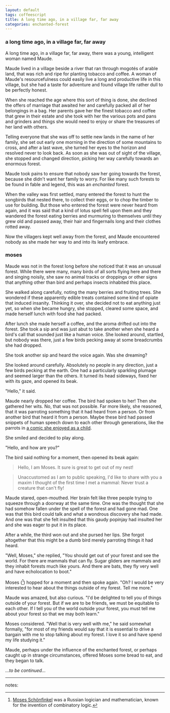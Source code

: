 ```yaml
---
layout: default
tags: coffeescript
title: A long time ago, in a village far, far away
categories: enchanted-forest
---
```


### a long time ago, in a village far, far away

A long time ago, in a village far, far away, there was a young, intelligent woman named Maude.

Maude lived in a village beside a river that ran through mogotés of arable land, that was rich and ripe for planting tobacco and coffee. A woman of Maude's resourcefulness could easily live a long and productive life in this village, but she had a taste for adventure and found village life rather dull to be perfectly honest.

When she reached the age where this sort of thing is done, she declined the offers of marriage that awaited her and carefully packed all of her belongings in a bag. Her parents gave her the finest tobacco and coffee that grew in their estate and she took with her the various pots and pans and grinders and things she would need to enjoy or share the treasures of her land with others.

Telling everyone that she was off to settle new lands in the name of her family, she set out early one morning in the direction of some mountains to cross, and after a last wave, she turned her eyes to the horizon and resolved never to look back. As soon as she was out of sight of the village, she stopped and changed direction, picking her way carefully towards an enormous forest.

Maude took pains to ensure that nobody saw her going towards the forest, because she didn't want her family to worry. For like many such forests to be found in fable and legend, this was an *enchanted* forest.

When the valley was first settled, many entered the forest to hunt the songbirds that nested there, to collect their eggs, or to chop the timber to use for building. But those who entered the forest were never heard from again, and it was said that a kind of lotus spell fell upon them and they wandered the forest eating berries and murmuring to themselves until they grew old and passed away, their hair and fingernails long and their clothes rotted away.

Now the villagers kept well away from the forest, and Maude encountered nobody as she made her way to and into its leafy embrace.

### moses

Maude was not in the forest long before she noticed that it was an unusual forest. While there were many, many birds of all sorts flying here and there and singing noisily, she saw no animal tracks or droppings or other signs that anything other than bird and perhaps insects inhabited this place.

She walked along carefully, noting the many berries and fruiting trees. She wondered if these apparently edible treats contained some kind of opiate that induced insanity. Thinking it over, she decided not to eat anything just yet, so when she became hungry, she stopped, cleared some space, and made herself lunch with food she had packed.

After lunch she made herself a coffee, and the aroma drifted out into the forest. She took a sip and was just abut to take another when she heard a bird's call that sounded just like a human voice. She looked around, startled, but nobody was there, just a few birds pecking away at some breadcrumbs she had dropped.

She took another sip and heard the voice again. Was she dreaming?

She looked around carefully. Absolutely no people in any direction, just a few birds pecking at the earth. One had a particularly sparkling plumage and seemed larger than the others. It turned its head sideways, fixed her with its gaze, and opened its beak.

"Hello," it said.

Maude nearly dropped her coffee. The bird had spoken to her! Then she gathered her wits. No, that was not possible. Far more likely, she reasoned, that it was parroting something that it had heard from a person. Or from another bird that heard it from a person. Maybe these bird had passed snippets of human speech down to each other through generations, like the parrots in [a comic she enjoyed as a child](https://en.wikipedia.org/wiki/Red_Rackham's_Treasure).

She smiled and decided to play along.

"Hello, and how are you?"

The bird said nothing for a moment, then opened its beak again:

> Hello, I am Moses. It sure is great to get out of my nest! 

> Unaccustomed as I am to public speaking, I'd like to share with you a maxim I thought of the first time I met a mammal: Never trust a creature that can't fly! 

Maude stared, open-mouthed. Her brain felt like three people trying to squeeze through a doorway at the same time. One was the thought that she had somehow fallen under the spell of the forest and had gone mad. One was that this bird could talk and what a wondrous discovery she had made. And one was that she felt insulted that this gaudy popinjay had insulted her and she was eager to put it in its place.

After a while, the third won out and she pursed her lips. She forgot altogether that this might be a dumb bird merely parroting things it had heard.

"Well, Moses," she replied, "You should get out of your forest and see the world. For there are mammals that can fly. Sugar gliders are mammals and they inhabit forests much like yours. And there are bats, they fly very well and have echolocation to boot."

Moses ([^moses]) hopped for a moment and then spoke again. "Oh? I would be very interested to hear about the things outside of my forest. Tell me more."

Maude was amazed, but also curious. "I'd be delighted to tell you of things outside of your forest. But if we are to be friends, we must be equitable to each other. If I tell you of the world outside your forest, you must tell me about your forest so that we may both learn."

Moses considered. "Well that is very well with me," he said somewhat formally, "for most of my friends would say that it is essential to drive a bargain with me to stop talking about my forest. I love it so and have spend my life studying it."

Maude, perhaps under the influence of the enchanted forest, or perhaps caught up in strange circumstances, offered Moses some bread to eat, and they began to talk.

*...to be continued...*

---

notes:

[^moses]: [Moses Schönfinkel](https://en.wikipedia.org/wiki/Moses_Schönfinkel) was a Russian logician and mathematician, known for the invention of combinatory logic.

